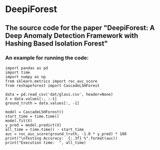 # DeepiForest

## The source code for the paper "DeepiForest: A Deep Anomaly Detection Framework with Hashing Based Isolation Forest"


### An example for running the code:
    import pandas as pd  
    import time  
    import numpy as np  
    from sklearn.metrics import roc_auc_score  
    from reshapeforest import CascadeLSHForest  

    data = pd.read_csv('dat/glass.csv', header=None)  
    X = data.values[:, :-1]  
    ground_truth = data.values[:, -1]  

    model = CascadeLSHForest()  
    start_time = time.time()  
    model.fit(X)   
    y_pred = model.predict(X) 
    all_time = time.time() - start_time 
    auc = roc_auc_score(ground_truth, -1.0 * y_pred) * 100  
    print("\nTesting Accuracy:	{:.3f} %".format(auc))  
    print("Execution time:	", all_time)  
    




